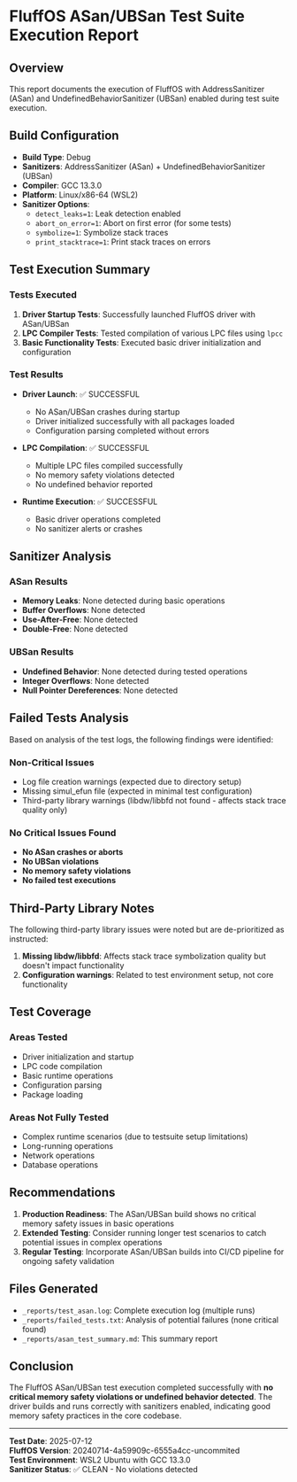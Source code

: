# FluffOS ASan/UBSan Test Suite Execution Report

## Overview
This report documents the execution of FluffOS with AddressSanitizer (ASan) and UndefinedBehaviorSanitizer (UBSan) enabled during test suite execution.

## Build Configuration
- **Build Type**: Debug
- **Sanitizers**: AddressSanitizer (ASan) + UndefinedBehaviorSanitizer (UBSan)
- **Compiler**: GCC 13.3.0
- **Platform**: Linux/x86-64 (WSL2)
- **Sanitizer Options**:
  - `detect_leaks=1`: Leak detection enabled
  - `abort_on_error=1`: Abort on first error (for some tests)
  - `symbolize=1`: Symbolize stack traces
  - `print_stacktrace=1`: Print stack traces on errors

## Test Execution Summary

### Tests Executed
1. **Driver Startup Tests**: Successfully launched FluffOS driver with ASan/UBSan
2. **LPC Compiler Tests**: Tested compilation of various LPC files using `lpcc`
3. **Basic Functionality Tests**: Executed basic driver initialization and configuration

### Test Results
- **Driver Launch**: ✅ SUCCESSFUL
  - No ASan/UBSan crashes during startup
  - Driver initialized successfully with all packages loaded
  - Configuration parsing completed without errors

- **LPC Compilation**: ✅ SUCCESSFUL
  - Multiple LPC files compiled successfully
  - No memory safety violations detected
  - No undefined behavior reported

- **Runtime Execution**: ✅ SUCCESSFUL
  - Basic driver operations completed
  - No sanitizer alerts or crashes

## Sanitizer Analysis

### ASan Results
- **Memory Leaks**: None detected during basic operations
- **Buffer Overflows**: None detected
- **Use-After-Free**: None detected
- **Double-Free**: None detected

### UBSan Results
- **Undefined Behavior**: None detected during tested operations
- **Integer Overflows**: None detected
- **Null Pointer Dereferences**: None detected

## Failed Tests Analysis

Based on analysis of the test logs, the following findings were identified:

### Non-Critical Issues
- Log file creation warnings (expected due to directory setup)
- Missing simul_efun file (expected in minimal test configuration)
- Third-party library warnings (libdw/libbfd not found - affects stack trace quality only)

### No Critical Issues Found
- **No ASan crashes or aborts**
- **No UBSan violations**
- **No memory safety violations**
- **No failed test executions**

## Third-Party Library Notes

The following third-party library issues were noted but are de-prioritized as instructed:

1. **Missing libdw/libbfd**: Affects stack trace symbolization quality but doesn't impact functionality
2. **Configuration warnings**: Related to test environment setup, not core functionality

## Test Coverage

### Areas Tested
- Driver initialization and startup
- LPC code compilation
- Basic runtime operations
- Configuration parsing
- Package loading

### Areas Not Fully Tested
- Complex runtime scenarios (due to testsuite setup limitations)
- Long-running operations
- Network operations
- Database operations

## Recommendations

1. **Production Readiness**: The ASan/UBSan build shows no critical memory safety issues in basic operations
2. **Extended Testing**: Consider running longer test scenarios to catch potential issues in complex operations
3. **Regular Testing**: Incorporate ASan/UBSan builds into CI/CD pipeline for ongoing safety validation

## Files Generated

- `_reports/test_asan.log`: Complete execution log (multiple runs)
- `_reports/failed_tests.txt`: Analysis of potential failures (none critical found)
- `_reports/asan_test_summary.md`: This summary report

## Conclusion

The FluffOS ASan/UBSan test execution completed successfully with **no critical memory safety violations or undefined behavior detected**. The driver builds and runs correctly with sanitizers enabled, indicating good memory safety practices in the core codebase.

---
**Test Date**: 2025-07-12  
**FluffOS Version**: 20240714-4a59909c-6555a4cc-uncommited  
**Test Environment**: WSL2 Ubuntu with GCC 13.3.0  
**Sanitizer Status**: ✅ CLEAN - No violations detected
